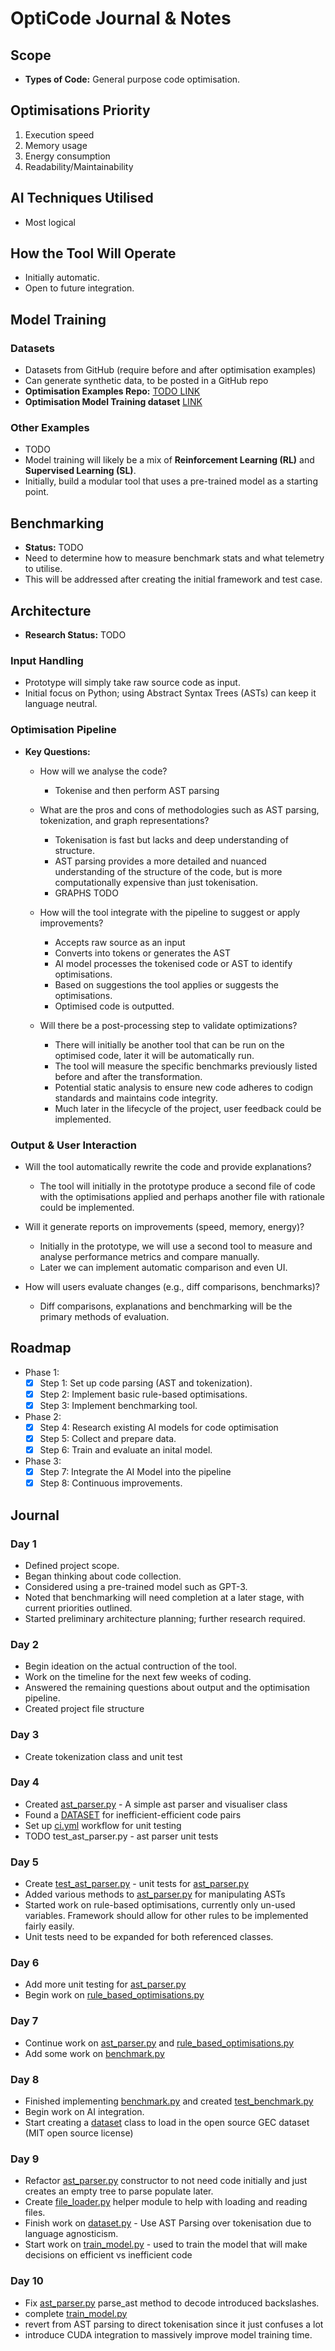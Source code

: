 # OptiCode Journal & Notes

## Scope

- **Types of Code:** General purpose code optimisation.

## Optimisations Priority

1. Execution speed
2. Memory usage
3. Energy consumption
4. Readability/Maintainability

## AI Techniques Utilised

- Most logical

## How the Tool Will Operate

- Initially automatic.
- Open to future integration.

## Model Training

### Datasets

- Datasets from GitHub (require before and after optimisation examples)
- Can generate synthetic data, to be posted in a GitHub repo
- **Optimisation Examples Repo:** [TODO LINK](#)
- **Optimisation Model Training dataset** [LINK](https://github.com/CodeGeneration2/Efficient-Code-Generation-with-GEC)

### Other Examples

- TODO
- Model training will likely be a mix of **Reinforcement Learning (RL)** and **Supervised Learning (SL)**.
- Initially, build a modular tool that uses a pre-trained model as a starting point.

## Benchmarking

- **Status:** TODO
- Need to determine how to measure benchmark stats and what telemetry to utilise.
- This will be addressed after creating the initial framework and test case.

## Architecture

- **Research Status:** TODO

### Input Handling

- Prototype will simply take raw source code as input.
- Initial focus on Python; using Abstract Syntax Trees (ASTs) can keep it language neutral.

### Optimisation Pipeline

- **Key Questions:**

  - How will we analyse the code?

    - Tokenise and then perform AST parsing

  - What are the pros and cons of methodologies such as AST parsing, tokenization, and graph representations?

    - Tokenisation is fast but lacks and deep understanding of structure.
    - AST parsing provides a more detailed and nuanced understanding of the structure of the code, but is more computationally expensive than just tokenisation.
    - GRAPHS TODO

  - How will the tool integrate with the pipeline to suggest or apply improvements?

    - Accepts raw source as an input
    - Converts into tokens or generates the AST
    - AI model processes the tokenised code or AST to identify optimisations.
    - Based on suggestions the tool applies or suggests the optimisations.
    - Optimised code is outputted.

  - Will there be a post-processing step to validate optimizations?

    - There will initially be another tool that can be run on the optimised code, later it will be automatically run.
    - The tool will measure the specific benchmarks previously listed before and after the transformation.
    - Potential static analysis to ensure new code adheres to codign standards and maintains code integrity.
    - Much later in the lifecycle of the project, user feedback could be implemented.

### Output & User Interaction

- Will the tool automatically rewrite the code and provide explanations?

  - The tool will initially in the prototype produce a second file of code with the optimisations applied and perhaps another file with rationale could be implemented.

- Will it generate reports on improvements (speed, memory, energy)?

  - Initially in the prototype, we will use a second tool to measure and analyse performance metrics and compare manually.
  - Later we can implement automatic comparison and even UI.

- How will users evaluate changes (e.g., diff comparisons, benchmarks)?

  - Diff comparisons, explanations and benchmarking will be the primary methods of evaluation.

## Roadmap

- Phase 1:
  - [x] Step 1: Set up code parsing (AST and tokenization).
  - [x] Step 2: Implement basic rule-based optimisations.
  - [x] Step 3: Implement benchmarking tool.
- Phase 2:
  - [x] Step 4: Research existing AI models for code optimisation
  - [x] Step 5: Collect and prepare data.
  - [x] Step 6: Train and evaluate an inital model.
- Phase 3:
  - [x] Step 7: Integrate the AI Model into the pipeline
  - [x] Step 8: Continuous improvements.

## Journal

### Day 1

- Defined project scope.
- Began thinking about code collection.
- Considered using a pre-trained model such as GPT-3.
- Noted that benchmarking will need completion at a later stage, with current priorities outlined.
- Started preliminary architecture planning; further research required.

### Day 2

- Begin ideation on the actual contruction of the tool.
- Work on the timeline for the next few weeks of coding.
- Answered the remaining questions about output and the optimisation pipeline.
- Created project file structure

### Day 3

- Create tokenization class and unit test

### Day 4

- Created [ast_parser.py](../engine/ast_parser.py) - A simple ast parser and visualiser class
- Found a [DATASET](https://github.com/CodeGeneration2/Efficient-Code-Generation-with-GEC) for inefficient-efficient code pairs
- Set up [ci.yml](../.github/workflows/ci.yml) workflow for unit testing
- TODO test_ast_parser.py - ast parser unit tests

### Day 5

- Create [test_ast_parser.py](../tests/test_engine/test_ast_parser.py) - unit tests for [ast_parser.py](../engine/ast_parser.py)
- Added various methods to [ast_parser.py](../engine/ast_parser.py) for manipulating ASTs
- Started work on rule-based optimisations, currently only un-used variables. Framework should allow for other rules to be implemented fairly easily.
- Unit tests need to be expanded for both referenced classes.

### Day 6

- Add more unit testing for [ast_parser.py](../engine/ast_parser.py)
- Begin work on [rule_based_optimisations.py](../engine/rule_based_optimisations.py)

### Day 7

- Continue work on [ast_parser.py](../engine/ast_parser.py) and [rule_based_optimisations.py](../engine/rule_based_optimisations.py)
- Add some work on [benchmark.py](../benchmarking/benchmark.py)

### Day 8

- Finished implementing [benchmark.py](../benchmarking/benchmark.py) and created [test_benchmark.py](../tests/test_benchmarking/test_benchmark.py)
- Begin work on AI integration.
- Start creating a [dataset](../ai/dataset.py) class to load in the open source GEC dataset (MIT open source license)

### Day 9

- Refactor [ast_parser.py](../engine/ast_parser.py) constructor to not need code initially and just creates an empty tree to parse populate later.
- Create [file_loader.py](../utils/file_loader.py) helper module to help with loading and reading files.
- Finish work on [dataset.py](../ai/dataset.py) - Use AST Parsing over tokenisation due to language agnosticism.
- Start work on [train_model.py](../ai/train_model.py) - used to train the model that will make decisions on efficient vs inefficient code

### Day 10

- Fix [ast_parser.py](../engine/ast_parser.py) parse_ast method to decode introduced backslashes.
- complete [train_model.py](../ai/train_model.py)
- revert from AST parsing to direct tokenisation since it just confuses a lot
- introduce CUDA integration to massively improve model training time.
